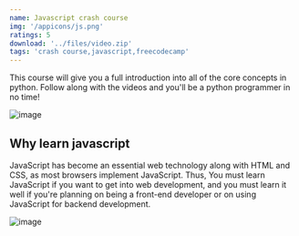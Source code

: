 ```yaml
---
name: Javascript crash course
img: '/appicons/js.png'
ratings: 5
download: '../files/video.zip'
tags: 'crash course,javascript,freecodecamp'
---
```


This course will give you a full introduction into all of the core concepts in python. Follow along with the videos and you'll be a python programmer in no time!

<img src="../../screenshots/Jscrashcourse/jscrashcoursess1.png" alt="image" >

## Why learn javascript

JavaScript has become an essential web technology along with HTML and CSS, as most browsers implement JavaScript. Thus, You must learn JavaScript if you want to get into web development, and you must learn it well if you're planning on being a front-end developer or on using JavaScript for backend development.

<img src="../../screenshots/Jscrashcourse/jscrashcoursess2.png" alt="image" >
